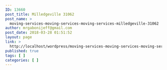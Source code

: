 ```yaml
---
ID: 13660
post_title: Milledgeville 31062
post_name: >
  moving-services-moving-services-moving-services-milledgeville-31062
author: mrgabonijeff@gmail.com
post_date: 2018-03-28 01:51:52
layout: page
link: >
  http://localhost/wordpress/moving-services-moving-services-moving-services-milledgeville-31062/
published: true
tags: [ ]
categories: [ ]
---
```

